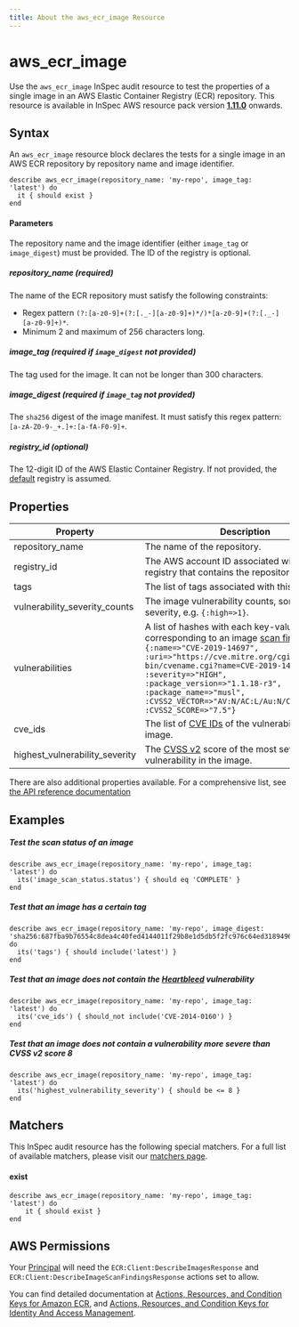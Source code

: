 ```yaml
---
title: About the aws_ecr_image Resource
---
```


# aws\_ecr\_image

Use the `aws_ecr_image` InSpec audit resource to test the properties of a single image in an AWS Elastic Container Registry (ECR) repository.
This resource is available in InSpec AWS resource pack version **[1.11.0](https://github.com/inspec/inspec-aws/releases/tag/v1.11.0)** onwards.

## Syntax

An `aws_ecr_image` resource block declares the tests for a single image in an AWS ECR repository by repository name and image identifier.

    describe aws_ecr_image(repository_name: 'my-repo', image_tag: 'latest') do
      it { should exist }
    end

#### Parameters

The repository name and the image identifier (either `image_tag` or `image_digest`) must be provided. The ID of the registry is optional.

##### repository\_name _(required)_

The name of the ECR repository must satisfy the following constraints:
- Regex pattern `(?:[a-z0-9]+(?:[._-][a-z0-9]+)*/)*[a-z0-9]+(?:[._-][a-z0-9]+)*`.
- Minimum 2 and maximum of 256 characters long.

##### image\_tag _(required if `image_digest` not provided)_

The tag used for the image. It can not be longer than 300 characters.

##### image\_digest _(required if `image_tag` not provided)_

The `sha256` digest of the image manifest. It must satisfy this regex pattern: `[a-zA-Z0-9-_+.]+:[a-fA-F0-9]+`.

##### registry\_id _(optional)_

The 12-digit ID of the AWS Elastic Container Registry. If not provided, the [default](https://docs.aws.amazon.com/AmazonECR/latest/APIReference/API_DescribeRepositories.html) registry is assumed.  

## Properties

|Property                       | Description |
| ---                           | --- |
|repository\_name               | The name of the repository.|
|registry\_id                   | The AWS account ID associated with the registry that contains the repository. |
|tags                           | The list of tags associated with this image. |
|vulnerability_severity_counts  | The image vulnerability counts, sorted by severity, e.g. `{:high=>1}`.|
|vulnerabilities                | A list of hashes with each key-value pair corresponding to an image [scan findings](https://docs.aws.amazon.com/AmazonECR/latest/APIReference/API_ImageScanFinding.html). E.g. `{:name=>"CVE-2019-14697", :uri=>"https://cve.mitre.org/cgi-bin/cvename.cgi?name=CVE-2019-14697", :severity=>"HIGH", :package_version=>"1.1.18-r3", :package_name=>"musl", :CVSS2_VECTOR=>"AV:N/AC:L/Au:N/C:P/I:P/A:P", :CVSS2_SCORE=>"7.5"}`|
|cve_ids                        | The list of [CVE IDs](https://cve.mitre.org/cve/identifiers/) of the vulnerabilities in the image.|
|highest_vulnerability_severity | The [CVSS v2](https://www.first.org/cvss/v2/guide) score of the most severe vulnerability in the image.|


There are also additional properties available. For a comprehensive list, see [the API reference documentation](https://docs.aws.amazon.com/AmazonECR/latest/APIReference/API_ImageDetail.html)

## Examples

##### Test the scan status of an image

    describe aws_ecr_image(repository_name: 'my-repo', image_tag: 'latest') do
      its('image_scan_status.status') { should eq 'COMPLETE' }
    end
    
##### Test that an image has a certain tag

    describe aws_ecr_image(repository_name: 'my-repo', image_digest: 'sha256:687fba9b76554c8dea4c40fed4144011f29b8e1d5db5f2fc976c64ed31894967') do
      its('tags') { should include('latest') }
    end

##### Test that an image does not contain the [Heartbleed](https://heartbleed.com/) vulnerability

    describe aws_ecr_image(repository_name: 'my-repo', image_tag: 'latest') do
      its('cve_ids') { should_not include('CVE-2014-0160') }
    end
    
##### Test that an image does not contain a vulnerability more severe than CVSS v2 score 8

    describe aws_ecr_image(repository_name: 'my-repo', image_tag: 'latest') do
      its('highest_vulnerability_severity') { should be <= 8 }
    end    
    
## Matchers

This InSpec audit resource has the following special matchers. For a full list of available matchers, please visit our [matchers page](https://www.inspec.io/docs/reference/matchers/).

   
#### exist

    describe aws_ecr_image(repository_name: 'my-repo', image_tag: 'latest') do
        it { should exist }
    end
    
## AWS Permissions

Your [Principal](https://docs.aws.amazon.com/IAM/latest/UserGuide/intro-structure.html#intro-structure-principal) will need the `ECR:Client:DescribeImagesResponse` and `ECR:Client:DescribeImageScanFindingsResponse` actions set to allow.

You can find detailed documentation at [Actions, Resources, and Condition Keys for Amazon ECR](https://docs.aws.amazon.com/AmazonECR/latest/APIReference/API_Operations.html), and [Actions, Resources, and Condition Keys for Identity And Access Management](https://docs.aws.amazon.com/IAM/latest/UserGuide/list_identityandaccessmanagement.html).
